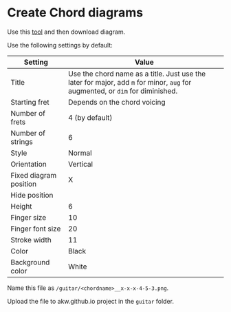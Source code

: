 # Create Chord diagrams

Use this [tool](https://chordpic.com/) and then download diagram.

Use the following settings by default:

|Setting|Value|
|---|---|
|Title|Use the chord name as a title. Just use the later for major, add `m` for minor, `aug` for augmented, or `dim` for diminished.|
|Starting fret|Depends on the chord voicing|
|Number of frets|4 (by default)|
|Number of strings|6|
|Style|Normal|
|Orientation|Vertical|
|Fixed diagram position|X|
|Hide position| |
|Height|6|
|Finger size|10|
|Finger font size|20|
|Stroke width|11|
|Color|Black|
|Background color|White|

Name this file as `/guitar/<chordname>__x-x-x-4-5-3.png`.

Upload the file to akw.github.io project in the `guitar` folder.
